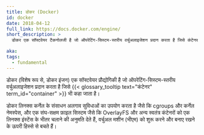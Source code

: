 ```yaml
---
title: डोकर (Docker)
id: docker
date: 2018-04-12
full_link: https://docs.docker.com/engine/
short_description: >
  डोकर एक सॉफ्टवेयर टैकनोलजी है जो ऑपरेटिंग-सिस्टम-स्तरीय वर्चुअलाइजेशन प्रदान करता है जिसे कंटेनर भी कहा जाता है।

aka:
tags:
  - fundamental
---
```


डोकर (विशेष रूप से, डोकर इंजन) एक सॉफ्टवेयर प्रौद्योगिकी है जो ऑपरेटिंग-सिस्टम-स्तरीय वर्चुअलाइजेशन प्रदान करता है जिसे {{< glossary_tooltip text="कंटेनर" term_id="container" >}} भी कहा जाता है।

<!--more-->

डोकर लिनक्स कर्नेल के संसाधन अलगाव सुविधाओं का उपयोग करता है जैसे कि cgroups और कर्नेल नेमस्पेस, और एक संघ-सक्षम फ़ाइल सिस्टम जैसे कि OverlayFS और अन्य स्वतंत्र कंटेनरों को एक लिनक्स इंस्टेंस के भीतर चलाने की अनुमति देते हैं, वर्चुअल मशीन (भीएम) को शुरू करने और बनाए रखने के ऊपरी हिस्से से बचते हैं।
